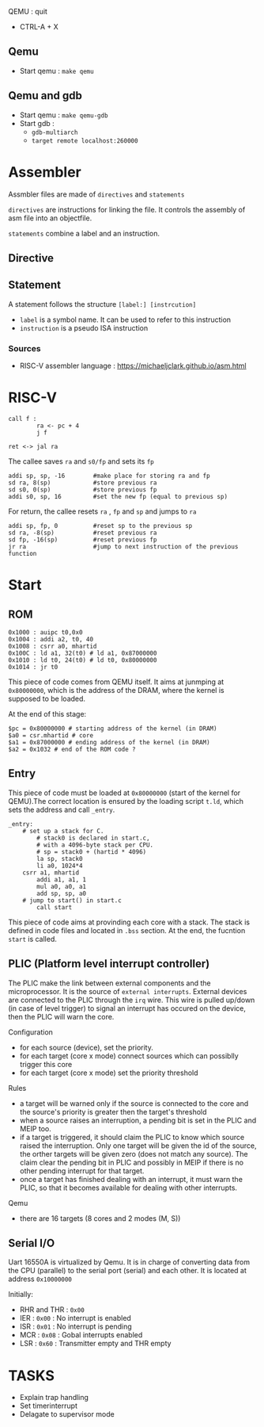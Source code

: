 QEMU : quit 
* CTRL-A + X

## Qemu
* Start qemu : ```make qemu```

## Qemu and gdb
* Start qemu : ```make qemu-gdb```
* Start gdb : 
    * ```gdb-multiarch```
    * ```target remote localhost:260000```


# Assembler

Assmbler files are made of  ```directives``` and ```statements```

```directives``` are instructions for linking the file. It controls the assembly of asm file into an objectfile.

```statements``` combine a label and an instruction.

## Directive

## Statement

A statement follows the structure ```[label:] [instrcution]```
* ```label``` is a symbol name. It can be used to refer to this instruction
* ```instruction``` is a pseudo ISA instruction

### Sources
* RISC-V assembler language : https://michaeljclark.github.io/asm.html

# RISC-V

```assembly
call f :
        ra <- pc + 4
        j f
```

```assembly
ret <-> jal ra
```


The callee saves ```ra``` and ```s0/fp``` and sets its ```fp```
```assembly
addi sp, sp, -16        #make place for storing ra and fp
sd ra, 8(sp)            #store previous ra
sd s0, 0(sp)            #store previous fp
addi s0, sp, 16         #set the new fp (equal to previous sp)
```

For return, the callee resets ```ra``` , ```fp``` and ```sp``` and jumps to ```ra```
```assembly
addi sp, fp, 0          #reset sp to the previous sp
sd ra, -8(sp)           #reset previous ra
sd fp, -16(sp)          #reset previous fp
jr ra                   #jump to next instruction of the previous function
```

# Start


## ROM
```assembly
0x1000 : auipc t0,0x0
0x1004 : addi a2, t0, 40
0x1008 : csrr a0, mhartid
0x100C : ld a1, 32(t0) # ld a1, 0x87000000
0x1010 : ld t0, 24(t0) # ld t0, 0x80000000
0x1014 : jr t0
```
This piece of code comes from QEMU itself. It aims at junmping at ```0x80000000```, which is the address of the DRAM, where the kernel is supposed to be loaded.

At the end of this stage: 
```gdb
$pc = 0x80000000 # starting address of the kernel (in DRAM)
$a0 = csr.mhartid # core
$a1 = 0x87000000 # ending address of the kernel (in DRAM)
$a2 = 0x1032 # end of the ROM code ?
```

## Entry

This piece of code must be loaded at ```0x80000000``` (start of the kernel for QEMU).The correct location is ensured by the loading script ```t.ld```, which sets the address and call ```_entry```.

```assembly
_entry:
	# set up a stack for C.
        # stack0 is declared in start.c,
        # with a 4096-byte stack per CPU.
        # sp = stack0 + (hartid * 4096)
        la sp, stack0
        li a0, 1024*4
	csrr a1, mhartid
        addi a1, a1, 1
        mul a0, a0, a1
        add sp, sp, a0
	# jump to start() in start.c
        call start
```
This piece of code aims at provinding each core with a stack. The stack is defined in code files and located in ```.bss``` section.
At the end, the fucntion ```start``` is called.

## PLIC (Platform level interrupt controller)

The PLIC make the link between external components and the microprocessor. It is the source of ```external interrupts```.
External devices are connected to the PLIC through the ```irq``` wire. This wire is pulled up/down (in case of level trigger) to signal an interrupt has occured on the device, then the PLIC will warn the core.

Configuration
* for each source (device), set the priority. 
* for each target (core x mode) connect sources which can possiblly trigger this core
* for each target (core x mode) set the priority threshold

Rules
* a target will be warned only if the source is connected to the core and the source's priority is greater then the target's threshold
* when a source raises an interruption, a pending bit is set in the PLIC and MEIP too.
* if a target is triggered, it should claim the PLIC to know which source raised the interruption. Only one target will be given the id of the source, the orther targets will be given zero (does not match any source). The claim clear the pending bit in PLIC and possibly in MEIP if there is no other pending interrupt for that target.
* once a target has finished dealing with an interrupt, it must warn the PLIC, so that it becomes available for dealing with other interrupts.

Qemu
* there are 16 targets (8 cores and 2 modes (M, S))

## Serial I/O
Uart 16550A is virtualized by Qemu. It is in charge of converting data from the CPU (parallel) to the serial port (serial) and each other.
It is located at address ```0x10000000```

Initially:
* RHR and THR : ```0x00```
* IER : ```0x00``` : No interrupt is enabled
* ISR : ```0x01``` : No interrupt is pending
* MCR : ```0x08``` : Gobal interrupts enabled
* LSR : ```0x60``` : Transmitter empty and THR empty

# TASKS
* Explain trap handling
* Set timerinterrupt
* Delagate to supervisor mode

